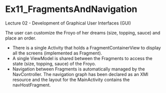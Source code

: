 # Ex11_FragmentsAndNavigation
Lecture 02 - Development of Graphical User Interfaces (GUI)

The user can customize the Froyo of her dreams (size, topping, sauce) and place an order.
- There is a single Activity that holds a FragmentContainerView to display all the screens (implemented as Fragment).
- A single ViewModel is shared between the Fragments to access the state (size, topping, sauce) of the Froyo.
- Navigation between Fragments is automatically managed by the NavController. The navigation graph has been declared as an XMl resource and the layout for the MainActivity contains the navHostFragment.  